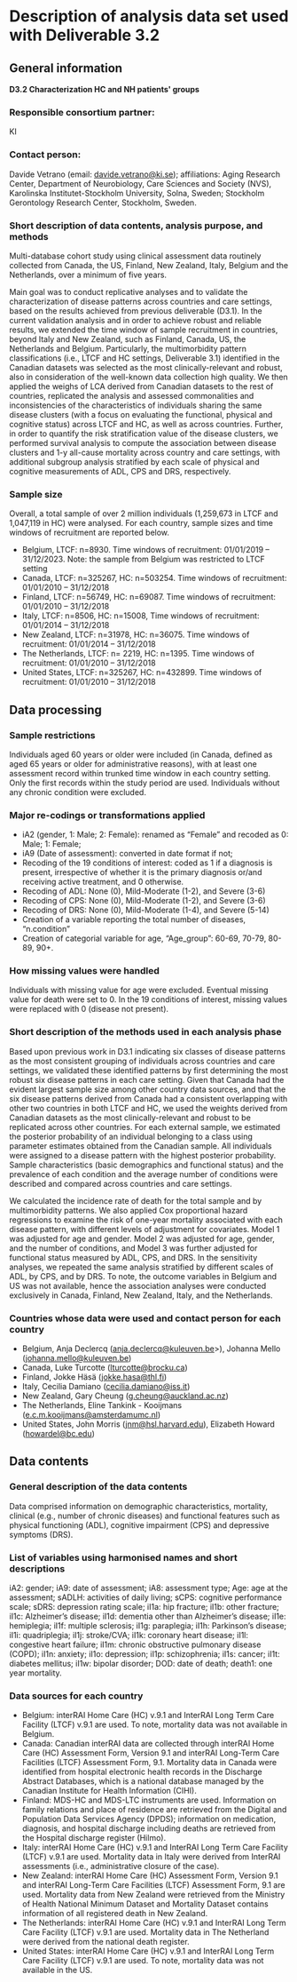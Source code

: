 # Description of analysis data set used with Deliverable 3.2

## General information

**D3.2 Characterization HC and NH patients' groups**

### Responsible consortium partner: ###

KI

### Contact person: ###

Davide Vetrano (email: davide.vetrano@ki.se); affiliations: Aging Research Center, Department of Neurobiology, Care Sciences and Society (NVS), Karolinska Institutet-Stockholm University, Solna, Sweden; Stockholm Gerontology Research Center, Stockholm, Sweden.

### Short description of data contents, analysis purpose, and methods ###

Multi-database cohort study using clinical assessment data routinely collected from Canada, the US, Finland, New Zealand, Italy, Belgium and the Netherlands, over a minimum of five years. 

Main goal was to conduct replicative analyses and to validate the characterization of disease patterns across countries and care settings, based on the results achieved from previous deliverable (D3.1). In the current validation analysis and in order to achieve robust and reliable results, we extended the time window of sample recruitment in countries, beyond Italy and New Zealand, such as Finland, Canada, US, the Netherlands and Belgium. Particularly, the multimorbidity pattern classifications (i.e., LTCF and HC settings, Deliverable 3.1) identified in the Canadian datasets was selected as the most clinically-relevant and robust, also in consideration of the well-known data collection high quality. We then applied the weighs of LCA derived from Canadian datasets to the rest of countries, replicated the analysis and assessed commonalities and inconsistencies of the characteristics of individuals sharing the same disease clusters (with a focus on evaluating the functional, physical and cognitive status) across LTCF and HC, as well as across countries. Further, in order to quantify the risk stratification value of the disease clusters, we performed survival analysis to compute the association between disease clusters and 1-y all-cause mortality across country and care settings, with additional subgroup analysis stratified by each scale of physical and cognitive measurements of ADL, CPS and DRS, respectively. 

### Sample size ###

Overall, a total sample of over 2 million individuals (1,259,673 in LTCF and 1,047,119 in HC) were analysed. For each country, sample sizes and time windows of recruitment are reported below. 
- Belgium, LTCF: n=8930. Time windows of recruitment: 01/01/2019 – 31/12/2023. Note: the sample from Belgium was restricted to LTCF setting
- Canada, LTCF: n=325267, HC: n=503254. Time windows of recruitment: 01/01/2010 – 31/12/2018
- Finland, LTCF: n=56749, HC: n=69087. Time windows of recruitment: 01/01/2010 – 31/12/2018
- Italy, LTCF: n=8506, HC: n=15008, Time windows of recruitment: 01/01/2014 – 31/12/2018
- New Zealand, LTCF: n=31978, HC: n=36075. Time windows of recruitment: 01/01/2014 – 31/12/2018
- The Netherlands, LTCF: n= 2219, HC: n=1395. Time windows of recruitment: 01/01/2010 – 31/12/2018
- United States, LTCF: n=325267, HC: n=432899. Time windows of recruitment: 01/01/2010 – 31/12/2018

## Data processing

### Sample restrictions ###

Individuals aged 60 years or older were included (in Canada, defined as aged 65 years or older for administrative reasons), with at least one assessment record within trunked time window in each country setting. Only the first records within the study period are used. Individuals without any chronic condition were excluded. 

### Major re-codings or transformations applied ###
- iA2 (gender, 1: Male; 2: Female): renamed as “Female” and recoded as 0: Male; 1: Female;
- iA9 (Date of assessment): converted in date format if not;
- Recoding of the 19 conditions of interest: coded as 1 if a diagnosis is present, irrespective of whether it is the primary diagnosis or/and receiving active treatment, and 0 otherwise.
- Recoding of ADL: None (0), Mild-Moderate (1-2), and Severe (3-6)
- Recoding of CPS: None (0), Mild-Moderate (1-2), and Severe (3-6)
- Recoding of DRS: None (0), Mild-Moderate (1-4), and Severe (5-14)
- Creation of a variable reporting the total number of diseases, “n.condition”
- Creation of categorial variable for age, “Age_group”: 60-69, 70-79, 80-89, 90+.

### How missing values were handled ###

Individuals with missing value for age were excluded. Eventual missing value for death were set to 0. In the 19 conditions of interest, missing values were replaced with 0 (disease not present).

### Short description of the methods used in each analysis phase ###

Based upon previous work in D3.1 indicating six classes of disease patterns as the most consistent grouping of individuals across countries and care settings, we validated these identified patterns by first determining the most robust six disease patterns in each care setting. Given that Canada had the evident largest sample size among other country data sources, and that the six disease patterns derived from Canada had a consistent overlapping with other two countries in both LTCF and HC, we used the weights derived from Canadian datasets as the most clinically-relevant and robust to be replicated across other countries. For each external sample, we estimated the posterior probability of an individual belonging to a class using parameter estimates obtained from the Canadian sample. All individuals were assigned to a disease pattern with the highest posterior probability. Sample characteristics (basic demographics and functional status) and the prevalence of each condition and the average number of conditions were described and compared across countries and care settings. 

We calculated the incidence rate of death for the total sample and by multimorbidity patterns. We also applied Cox proportional hazard regressions to examine the risk of one-year mortality associated with each disease pattern, with different levels of adjustment for covariates. Model 1 was adjusted for age and gender. Model 2 was adjusted for age, gender, and the number of conditions, and Model 3 was further adjusted for functional status measured by ADL, CPS, and DRS. In the sensitivity analyses, we repeated the same analysis stratified by different scales of ADL, by CPS, and by DRS. To note, the outcome variables in Belgium and US was not available, hence the association analyses were conducted exclusively in Canada, Finland, New Zealand, Italy, and the Netherlands. 

### Countries whose data were used and contact person for each country ###

- Belgium, Anja Declercq (anja.declercq@kuleuven.be>), Johanna Mello (johanna.mello@kuleuven.be)
- Canada, Luke Turcotte (lturcotte@brocku.ca)
- Finland, Jokke Häsä (jokke.hasa@thl.fi)
- Italy, Cecilia Damiano (cecilia.damiano@iss.it)
- New Zealand, Gary Cheung (g.cheung@auckland.ac.nz)
- The Netherlands, Eline Tankink - Kooijmans (e.c.m.kooijmans@amsterdamumc.nl) 
- United States, John Morris (jnm@hsl.harvard.edu), Elizabeth Howard (howardel@bc.edu)

## Data contents

### General description of the data contents ###

Data comprised information on demographic characteristics, mortality, clinical (e.g., number of chronic diseases) and functional features such as physical functioning (ADL), cognitive impairment (CPS) and depressive symptoms (DRS). 

### List of variables using harmonised names and short descriptions ###

iA2: gender;
iA9: date of assessment; 
iA8: assessment type; 
Age: age at the assessment; 
sADLH: activities of daily living; 
sCPS: cognitive performance scale; 
sDRS: depression rating scale; 
iI1a: hip fracture; 
iI1b: other fracture; 
iI1c: Alzheimer’s disease; 
iI1d: dementia other than Alzheimer’s disease; 
iI1e: hemiplegia; 
iI1f: multiple sclerosis; 
iI1g: paraplegia; 
iI1h: Parkinson’s disease; 
iI1i: quadriplegia; 
iI1j: stroke/CVA; 
iI1k: coronary heart disease; 
iI1l: congestive heart failure; 
iI1m: chronic obstructive pulmonary disease (COPD); 
iI1n: anxiety; 
iI1o: depression; 
iI1p: schizophrenia; 
iI1s: cancer; 
iI1t: diabetes mellitus; 
iI1w: bipolar disorder; 
DOD: date of death; 
death1: one year mortality.

### Data sources for each country ###

- Belgium: interRAI Home Care (HC) v.9.1 and InterRAI Long Term Care Facility (LTCF) v.9.1 are used. To note, mortality data was not available in Belgium.
- Canada: Canadian interRAI data are collected through interRAI Home Care (HC) Assessment Form, Version 9.1 and interRAI Long-Term Care Facilities (LTCF) Assessment Form, 9.1. Mortality data in Canada were identified from hospital electronic health records in the Discharge Abstract Databases, which is a national database managed by the Canadian Institute for Health Information (CIHI).
- Finland: MDS-HC and MDS-LTC instruments are used. Information on family relations and place of residence are retrieved from the Digital and Population Data Services Agency (DPDS); information on medication, diagnosis, and hospital discharge including deaths are retrieved from the Hospital discharge register (Hilmo).
- Italy: interRAI Home Care (HC) v.9.1 and InterRAI Long Term Care Facility (LTCF) v.9.1 are used. Mortality data in Italy were derived from InterRAI assessments (i.e., administrative closure of the case).
- New Zealand: interRAI Home Care (HC) Assessment Form, Version 9.1 and interRAI Long-Term Care Facilities (LTCF) Assessment Form, 9.1 are used. Mortality data from New Zealand were retrieved from the Ministry of Health National Minimum Dataset and Mortality Dataset contains information of all registered death in New Zealand.
- The Netherlands: interRAI Home Care (HC) v.9.1 and InterRAI Long Term Care Facility (LTCF) v.9.1 are used. Mortality data in The Netherland were derived from the national death register.
- United States: interRAI Home Care (HC) v.9.1 and InterRAI Long Term Care Facility (LTCF) v.9.1 are used. To note, mortality data was not available in the US.
